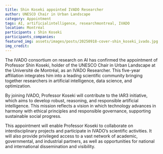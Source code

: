 ```yaml
---
title: Shin Koseki appointed IVADO Researcher
author: UNESCO Chair in Urban Landscape
category: Appointment
tags: AI, artificialintelligence, researchmontreal, IVADO
location: Montréal
participants : Shin Koseki
participants_companies: 
featured_img: assets/images/posts/20250918-cover-shin_koseki_ivado.jpg
img_credit: 
---
```

The IVADO consortium on research on AI has confirmed the appointment of Professor Shin Koseki, holder of the UNESCO Chair in Urban Landscape at the Université de Montréal, as an IVADO Researcher. This five-year affiliation integrates him into a leading scientific community bringing together researchers in artificial intelligence, data science, and optimization.

By joining IVADO, Professor Koseki will contribute to the IAR3 initiative, which aims to develop robust, reasoning, and responsible artificial intelligence. This mission reflects a vision in which technology advances in harmony with ethical principles and responsible governance, supporting sustainable social progress.

This appointment will enable Professor Koseki to collaborate on interdisciplinary projects and participate in IVADO’s scientific activities. It will also provide privileged access to a vast network of academic, governmental, and industrial partners, as well as opportunities for national and international dissemination and visibility.
